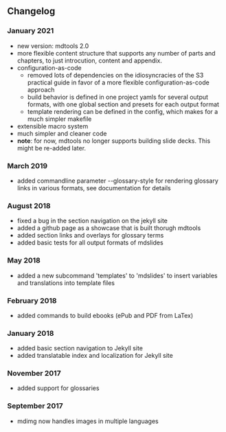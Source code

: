 ## Changelog

### January 2021

-   new version: mdtools 2.0
-   more flexible content structure that supports any number of parts and chapters, to just introcution, content and appendix.
-   configuration-as-code
    -   removed lots of dependencies on the idiosyncracies of the S3 practical guide in favor of a more flexible configuration-as-code approach
    -   build behavior is defined in one project yamls for several output formats, with one global section and presets for each output format 
    -   template rendering can be defined in the config, which makes for a much simpler makefile 
-   extensible macro system
-   much simpler and cleaner code
-   **note**: for now, mdtools no longer supports building slide decks. This might be re-added later.

### March 2019

* added commandline parameter --glossary-style for rendering glossary links in various formats, see documentation for details

### August 2018

* fixed a bug in the section navigation on the jekyll site
* added a github page as a showcase that is built thorugh mdtools
* added section links and overlays for glossary terms
* added basic tests for all output formats of mdslides

### May 2018

* added a new subcommand 'templates' to 'mdslides' to insert variables and translations into template files
 
### February 2018

* added commands to build ebooks (ePub and PDF from LaTex)

### January 2018

* added basic section navigation to Jekyll site
* added translatable index and localization for Jekyll site

### November 2017

* added support for glossaries

### September 2017

* mdimg now handles images in multiple languages

